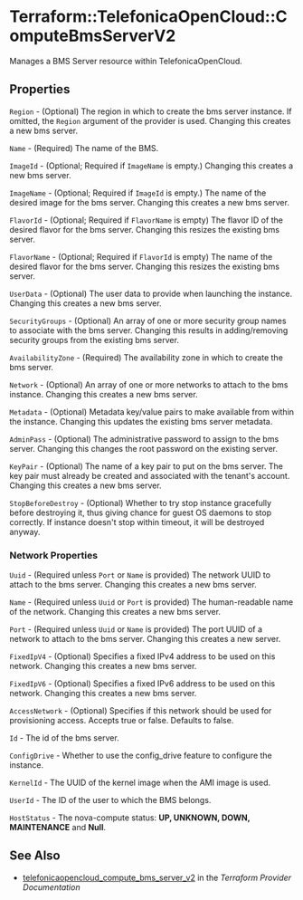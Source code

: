 # Terraform::TelefonicaOpenCloud::ComputeBmsServerV2

Manages a BMS Server resource within TelefonicaOpenCloud.

## Properties

`Region` - (Optional) The region in which to create the bms server instance. If omitted, the `Region` argument of the provider is used. Changing this creates a new bms server.

`Name` - (Required) The name of the BMS.

`ImageId` - (Optional; Required if `ImageName` is empty.) Changing this creates a new bms server.

`ImageName` - (Optional; Required if `ImageId` is empty.) The name of the desired image for the bms server. Changing this creates a new bms server.

`FlavorId` - (Optional; Required if `FlavorName` is empty) The flavor ID of the desired flavor for the bms server. Changing this resizes the existing bms server.

`FlavorName` - (Optional; Required if `FlavorId` is empty) The name of the desired flavor for the bms server. Changing this resizes the existing bms server.

`UserData` - (Optional) The user data to provide when launching the instance. Changing this creates a new bms server.

`SecurityGroups` - (Optional) An array of one or more security group names to associate with the bms server. Changing this results in adding/removing security groups from the existing bms server.

`AvailabilityZone` - (Required) The availability zone in which to create the bms server.

`Network` - (Optional) An array of one or more networks to attach to the bms instance. Changing this creates a new bms server.

`Metadata` - (Optional) Metadata key/value pairs to make available from within the instance. Changing this updates the existing bms server metadata.

`AdminPass` - (Optional) The administrative password to assign to the bms server. Changing this changes the root password on the existing server.

`KeyPair` - (Optional) The name of a key pair to put on the bms server. The key pair must already be created and associated with the tenant's account. Changing this creates a new bms server.

`StopBeforeDestroy` - (Optional) Whether to try stop instance gracefully before destroying it, thus giving chance for guest OS daemons to stop correctly. If instance doesn't stop within timeout, it will be destroyed anyway.

### Network Properties

`Uuid` - (Required unless `Port`  or `Name` is provided) The network UUID to attach to the bms server. Changing this creates a new bms server.

`Name` - (Required unless `Uuid` or `Port` is provided) The human-readable name of the network. Changing this creates a new bms server.

`Port` - (Required unless `Uuid` or `Name` is provided) The port UUID of a network to attach to the bms server. Changing this creates a new server.

`FixedIpV4` - (Optional) Specifies a fixed IPv4 address to be used on this network. Changing this creates a new bms server.

`FixedIpV6` - (Optional) Specifies a fixed IPv6 address to be used on this network. Changing this creates a new bms server.

`AccessNetwork` - (Optional) Specifies if this network should be used for provisioning access. Accepts true or false. Defaults to false.

`Id` - The id of the bms server.

`ConfigDrive` - Whether to use the config_drive feature to configure the instance.

`KernelId` - The UUID of the kernel image when the AMI image is used.

`UserId` - The ID of the user to which the BMS belongs.

`HostStatus` - The nova-compute status: **UP, UNKNOWN, DOWN, MAINTENANCE** and **Null**.


## See Also

* [telefonicaopencloud_compute_bms_server_v2](https://www.terraform.io/docs/providers/telefonicaopencloud/r/compute_bms_server_v2.html) in the _Terraform Provider Documentation_